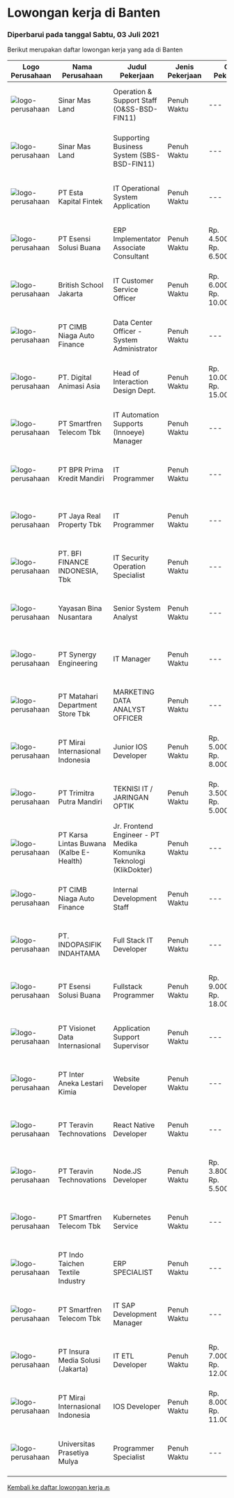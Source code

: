 
  # Lowongan kerja di Banten

  ### Diperbarui pada tanggal Sabtu, 03 Juli 2021

  Berikut merupakan daftar lowongan kerja yang ada di Banten

  |Logo Perusahaan | Nama Perusahaan | Judul Pekerjaan | Jenis Pekerjaan | Gaji Pekerjaan | Lokasi | Deskripsi | Tanggal diunggah | Pranala |
  | -------------- | --------------- | --------------- | --------- | --------- | -------------- | ------- | ----------- | ----------- |
  |![logo-perusahaan](https://image-service-cdn.seek.com.au/6b423aea38035d4ae45b2a19376301d23a74f501/ee4dce1061f3f616224767ad58cb2fc751b8d2dc)|Sinar Mas Land|Operation & Support Staff (O&SS-BSD-FIN11)|Penuh Waktu|---|Banten|Job Description: Responsible for the smooth running of computer systems and ensuring users get maximum benefits from them. Installing and configuring...|Jumat, 02 Juli 2021|https://www.jobstreet.co.id/id/job/operation-support-staff-o-ss-bsd-fin11-3570660?token=0~d4a81ec7-507d-46de-83c5-d8f576e6045a&sectionRank=1&jobId=jobstreet-id-job-3570660|
|![logo-perusahaan](https://image-service-cdn.seek.com.au/6b423aea38035d4ae45b2a19376301d23a74f501/ee4dce1061f3f616224767ad58cb2fc751b8d2dc)|Sinar Mas Land|Supporting Business System (SBS-BSD-FIN11)|Penuh Waktu|---|Banten|Job Description: Supporting Module Sales &amp; Billing (SB) / Finance &amp; Accounting (FA) Coretem with responsibility as follows: Gather business...|Jumat, 02 Juli 2021|https://www.jobstreet.co.id/id/job/supporting-business-system-sbs-bsd-fin11-3570655?token=0~d4a81ec7-507d-46de-83c5-d8f576e6045a&sectionRank=2&jobId=jobstreet-id-job-3570655|
|![logo-perusahaan](https://image-service-cdn.seek.com.au/a319985f497e2a01752d4c80492d5a1f99c389a1/ee4dce1061f3f616224767ad58cb2fc751b8d2dc)|PT Esta Kapital Fintek|IT Operational System Application|Penuh Waktu|---|Tangerang|Job Description/Responsibilities :  Responsible on Operational system daily task Support for operational application system activity Create IT...|Jumat, 02 Juli 2021|https://www.jobstreet.co.id/id/job/it-operational-system-application-3570274?token=0~d4a81ec7-507d-46de-83c5-d8f576e6045a&sectionRank=3&jobId=jobstreet-id-job-3570274|
|![logo-perusahaan](https://image-service-cdn.seek.com.au/19866fdb3ecde1a6d7b113fc0d24cc05b03f8447/ee4dce1061f3f616224767ad58cb2fc751b8d2dc)|PT Esensi Solusi Buana|ERP Implementator Associate Consultant|Penuh Waktu|Rp. 4.500.000-Rp. 6.500.000|Tangerang|Implementator Melakukan proses migrasi data POS Melakukan proses migrasi data ERP Melakukan setup dan implementasi POS dan teknologi nya di merchant...|Jumat, 02 Juli 2021|https://www.jobstreet.co.id/id/job/erp-implementator-associate-consultant-3563506?token=0~d4a81ec7-507d-46de-83c5-d8f576e6045a&sectionRank=4&jobId=jobstreet-id-job-3563506|
|![logo-perusahaan](https://image-service-cdn.seek.com.au/a25714ca08f47baff9919104aa87cc0adc50ceaf/ee4dce1061f3f616224767ad58cb2fc751b8d2dc)|British School Jakarta|IT Customer Service Officer|Penuh Waktu|Rp. 6.000.000-Rp. 10.000.000|Banten|Responsibilities: Receive, assign, resolve, and close service ticket requests from end-users within Service Charter timeframe. Understand hardware,...|Rabu, 30 Juni 2021|https://www.jobstreet.co.id/id/job/it-customer-service-officer-3569213?token=0~d4a81ec7-507d-46de-83c5-d8f576e6045a&sectionRank=5&jobId=jobstreet-id-job-3569213|
|![logo-perusahaan](https://image-service-cdn.seek.com.au/14f9f8ccc12d51121e96ea2224ff707c40d6ca88/ee4dce1061f3f616224767ad58cb2fc751b8d2dc)|PT CIMB Niaga Auto Finance|Data Center Officer - System Administrator|Penuh Waktu|---|Tangerang|JOBDESK : Menjalankan proses operasional yang terkait dengan Data Center (DC) dan Disaster Recovery Center (DRC) yang meliputi instalasi dan...|Kamis, 01 Juli 2021|https://www.jobstreet.co.id/id/job/data-center-officer-system-administrator-3570026?token=0~d4a81ec7-507d-46de-83c5-d8f576e6045a&sectionRank=6&jobId=jobstreet-id-job-3570026|
|![logo-perusahaan](https://image-service-cdn.seek.com.au/f361b780bbbab0e27ba721f469fa9b8e9f343f28/ee4dce1061f3f616224767ad58cb2fc751b8d2dc)|PT. Digital Animasi Asia|Head of Interaction Design Dept.|Penuh Waktu|Rp. 10.000.000-Rp. 15.000.000|Tangerang|Peran &amp; Tanggung Jawab: Menetapkan aturan, proses, dan standar kualitas terkait interaction design di digima ASIA Membuat perencanaan content...|Jumat, 02 Juli 2021|https://www.jobstreet.co.id/id/job/head-of-interaction-design-dept-3557423?token=0~d4a81ec7-507d-46de-83c5-d8f576e6045a&sectionRank=7&jobId=jobstreet-id-job-3557423|
|![logo-perusahaan](https://image-service-cdn.seek.com.au/c3269725c02398816cf1a7ef712f023c3ef90c81/ee4dce1061f3f616224767ad58cb2fc751b8d2dc)|PT Smartfren Telecom Tbk|IT Automation Supports (Innoeye) Manager|Penuh Waktu|---|Tangerang|Manage Innoeye applications (Foresight, Siteforge, Netvelocity, Tribe) Manage day to day operational, monitoring and trouble shooting Manage service...|Jumat, 02 Juli 2021|https://www.jobstreet.co.id/id/job/it-automation-supports-innoeye-manager-3570380?token=0~d4a81ec7-507d-46de-83c5-d8f576e6045a&sectionRank=8&jobId=jobstreet-id-job-3570380|
|![logo-perusahaan](https://image-service-cdn.seek.com.au/3bba34d0ccfa102879b62e9556b4a08d020f0956/ee4dce1061f3f616224767ad58cb2fc751b8d2dc)|PT BPR Prima Kredit Mandiri|IT Programmer|Penuh Waktu|---|Tangerang|Persyaratan : Usia maksimal 30 tahun Minimal D3 Ilmu Komputer (Teknik Informasi, Sistem Informasi atau bidang yang sejenis) Memiliki...|Jumat, 02 Juli 2021|https://www.jobstreet.co.id/id/job/it-programmer-3558979?token=0~d4a81ec7-507d-46de-83c5-d8f576e6045a&sectionRank=9&jobId=jobstreet-id-job-3558979|
|![logo-perusahaan](https://image-service-cdn.seek.com.au/9cb55c3ba0eb31b23bc8a0f054a2b2ebd7381eb1/ee4dce1061f3f616224767ad58cb2fc751b8d2dc)|PT Jaya Real Property Tbk|IT Programmer|Penuh Waktu|---|Banten|Responsibilities : Conduct analysis, design, planning, manufacture, and testing of application programs Perform maintenance of application programs...|Jumat, 02 Juli 2021|https://www.jobstreet.co.id/id/job/it-programmer-3570405?token=0~d4a81ec7-507d-46de-83c5-d8f576e6045a&sectionRank=10&jobId=jobstreet-id-job-3570405|
|![logo-perusahaan](https://image-service-cdn.seek.com.au/a6cf0c9900691813db703a94c273f5c310cd3774/ee4dce1061f3f616224767ad58cb2fc751b8d2dc)|PT. BFI FINANCE INDONESIA, Tbk|IT Security Operation Specialist|Penuh Waktu|---|Tangerang|Tugas dan Tanggung Jawab : Monitoring network security &amp; server, Melakukan penetration test &amp; system hardening, Design secure network...|Jumat, 02 Juli 2021|https://www.jobstreet.co.id/id/job/it-security-operation-specialist-3570498?token=0~d4a81ec7-507d-46de-83c5-d8f576e6045a&sectionRank=11&jobId=jobstreet-id-job-3570498|
|![logo-perusahaan](https://image-service-cdn.seek.com.au/bd71e93e77679001303afc8437c50f965ab9dc6a/ee4dce1061f3f616224767ad58cb2fc751b8d2dc)|Yayasan Bina Nusantara|Senior System Analyst|Penuh Waktu|---|Jakarta Barat|Job Description Ensure the effectiveness of the system development process Identify the user’s need and available business process Ensure the...|Jumat, 02 Juli 2021|https://www.jobstreet.co.id/id/job/senior-system-analyst-3564123?token=0~d4a81ec7-507d-46de-83c5-d8f576e6045a&sectionRank=12&jobId=jobstreet-id-job-3564123|
|![logo-perusahaan](https://image-service-cdn.seek.com.au/4b7d72b5a886227b06ccc748060904ce71bc4cb8/ee4dce1061f3f616224767ad58cb2fc751b8d2dc)|PT Synergy Engineering|IT Manager|Penuh Waktu|---|Tangerang|Responsibilities: Lead internal application development using Modern framework Language &amp; Database (Ruby on Rails, PHP, API concept, Structured...|Kamis, 01 Juli 2021|https://www.jobstreet.co.id/id/job/it-manager-3569485?token=0~d4a81ec7-507d-46de-83c5-d8f576e6045a&sectionRank=13&jobId=jobstreet-id-job-3569485|
|![logo-perusahaan](https://image-service-cdn.seek.com.au/62966460fa0b64bdd86b12be44ac76eff6d5c882/ee4dce1061f3f616224767ad58cb2fc751b8d2dc)|PT Matahari Department Store Tbk|MARKETING DATA ANALYST OFFICER|Penuh Waktu|---|Tangerang|Responsibilities: Providing Comprehensive Business Analysis about Marketing &amp; Loyalty divisions  Managing loyalty information and database for the...|Rabu, 30 Juni 2021|https://www.jobstreet.co.id/id/job/marketing-data-analyst-officer-3569210?token=0~d4a81ec7-507d-46de-83c5-d8f576e6045a&sectionRank=14&jobId=jobstreet-id-job-3569210|
|![logo-perusahaan](https://image-service-cdn.seek.com.au/b7ed688fd97ad4529708896014ad34fbe8ce515e/ee4dce1061f3f616224767ad58cb2fc751b8d2dc)|PT Mirai Internasional Indonesia|Junior IOS Developer|Penuh Waktu|Rp. 5.000.000-Rp. 8.000.000|Tangerang|Job Description: Develop IOS application Using IOS Programming language Implement functionalities According to functional specifications Implement...|Kamis, 01 Juli 2021|https://www.jobstreet.co.id/id/job/junior-ios-developer-3562424?token=0~d4a81ec7-507d-46de-83c5-d8f576e6045a&sectionRank=15&jobId=jobstreet-id-job-3562424|
|![logo-perusahaan](https://image-service-cdn.seek.com.au/30956fe519770cbef62174b30b9e6ebb5a407689/ee4dce1061f3f616224767ad58cb2fc751b8d2dc)|PT Trimitra Putra Mandiri|TEKNISI IT / JARINGAN OPTIK|Penuh Waktu|Rp. 3.500.000-Rp. 5.000.000|Tangerang|PT. Trimitra Putra Mandiri Sedang membuka lowongan kerja sebagai Teknisi IT / Jaringan OpticTugas &amp; Tanggung Jawab:- Pemasangan dan mentenance...|Rabu, 30 Juni 2021|https://www.jobstreet.co.id/id/job/teknisi-it-jaringan-optik-3568883?token=0~d4a81ec7-507d-46de-83c5-d8f576e6045a&sectionRank=16&jobId=jobstreet-id-job-3568883|
|![logo-perusahaan](https://image-service-cdn.seek.com.au/6daff1c2aaad99190b08764b6537db14cbd8ac0b/ee4dce1061f3f616224767ad58cb2fc751b8d2dc)|PT Karsa Lintas Buwana (Kalbe E-Health)|Jr. Frontend Engineer - PT Medika Komunika Teknologi (KlikDokter)|Penuh Waktu|---|Tangerang|Job Description : Do programming on front-end (Javascript: Reactjs/Vuejs) Writing tests for CSS visuals and JavaScripts functionality Build and...|Jumat, 02 Juli 2021|https://www.jobstreet.co.id/id/job/jr-frontend-engineer-pt-medika-komunika-teknologi-klikdokter-3559249?token=0~d4a81ec7-507d-46de-83c5-d8f576e6045a&sectionRank=17&jobId=jobstreet-id-job-3559249|
|![logo-perusahaan](https://image-service-cdn.seek.com.au/14f9f8ccc12d51121e96ea2224ff707c40d6ca88/ee4dce1061f3f616224767ad58cb2fc751b8d2dc)|PT CIMB Niaga Auto Finance|Internal Development Staff|Penuh Waktu|---|Tangerang|JOBDESK : Menjalankan development aplikasi satelite yang menjadi tanggungjawabnya.  Melakukan proses pemeliharaan aplikasi satelite yang menjadi...|Selasa, 29 Juni 2021|https://www.jobstreet.co.id/id/job/internal-development-staff-3568165?token=0~d4a81ec7-507d-46de-83c5-d8f576e6045a&sectionRank=18&jobId=jobstreet-id-job-3568165|
|![logo-perusahaan](https://image-service-cdn.seek.com.au/a12533414cbb417ee2a5e8347d7bf25714b11153/ee4dce1061f3f616224767ad58cb2fc751b8d2dc)|PT. INDOPASIFIK INDAHTAMA|Full Stack IT Developer|Penuh Waktu|---|Tangerang|Responsibilities: Developing API, Web and Mobile Applications for both internal and client needs Working closely with non Technical Team to produce...|Jumat, 02 Juli 2021|https://www.jobstreet.co.id/id/job/full-stack-it-developer-3564194?token=0~d4a81ec7-507d-46de-83c5-d8f576e6045a&sectionRank=19&jobId=jobstreet-id-job-3564194|
|![logo-perusahaan](https://image-service-cdn.seek.com.au/19866fdb3ecde1a6d7b113fc0d24cc05b03f8447/ee4dce1061f3f616224767ad58cb2fc751b8d2dc)|PT Esensi Solusi Buana|Fullstack Programmer|Penuh Waktu|Rp. 9.000.000-Rp. 18.000.000|Tangerang|Job Requirements: We prefer passion instead of educational background, so feel free if you are passionate on programming world A hard worker with...|Jumat, 02 Juli 2021|https://www.jobstreet.co.id/id/job/fullstack-programmer-3563508?token=0~d4a81ec7-507d-46de-83c5-d8f576e6045a&sectionRank=20&jobId=jobstreet-id-job-3563508|
|![logo-perusahaan](https://image-service-cdn.seek.com.au/7f00c3c4cf081180aeede06da509ec826da9430b/ee4dce1061f3f616224767ad58cb2fc751b8d2dc)|PT Visionet Data Internasional|Application Support Supervisor|Penuh Waktu|---|Banten|Job Description: Manage team, including: Oversee day-to-day operation, Delegate tasks, Monitor and motivate team performance, &amp; Resolve any issues...|Rabu, 30 Juni 2021|https://www.jobstreet.co.id/id/job/application-support-supervisor-3557056?token=0~d4a81ec7-507d-46de-83c5-d8f576e6045a&sectionRank=21&jobId=jobstreet-id-job-3557056|
|![logo-perusahaan](https://image-service-cdn.seek.com.au/1dbb3ef1bfe3ae205e8246e38e1c40dac2e11b8b/ee4dce1061f3f616224767ad58cb2fc751b8d2dc)|PT Inter Aneka Lestari Kimia|Website Developer|Penuh Waktu|---|Tangerang|Job Duties and responsibilityThe Web Developer uses expertise and experience to produce development work on a wide variety of web...|Jumat, 02 Juli 2021|https://www.jobstreet.co.id/id/job/website-developer-3570314?token=0~d4a81ec7-507d-46de-83c5-d8f576e6045a&sectionRank=22&jobId=jobstreet-id-job-3570314|
|![logo-perusahaan](https://image-service-cdn.seek.com.au/00c5fccd7e7da99c6c551506f244b709f37b24cb/ee4dce1061f3f616224767ad58cb2fc751b8d2dc)|PT Teravin Technovations|React Native Developer|Penuh Waktu|---|Jakarta Pusat|Job Description :  We are looking for a great JavaScript developer who is proficient with React.js. Your primary focus will be on developing user...|Kamis, 01 Juli 2021|https://www.jobstreet.co.id/id/job/react-native-developer-3563261?token=0~d4a81ec7-507d-46de-83c5-d8f576e6045a&sectionRank=23&jobId=jobstreet-id-job-3563261|
|![logo-perusahaan](https://image-service-cdn.seek.com.au/00c5fccd7e7da99c6c551506f244b709f37b24cb/ee4dce1061f3f616224767ad58cb2fc751b8d2dc)|PT Teravin Technovations|Node.JS Developer|Penuh Waktu|Rp. 3.800.000-Rp. 5.500.000|Jakarta Pusat|Requirements: Minimum 1 year experience in using Node.Js Good in English Creative Person, problem solving, good attitude, eager to learn Able to...|Kamis, 01 Juli 2021|https://www.jobstreet.co.id/id/job/node-js-developer-3563259?token=0~d4a81ec7-507d-46de-83c5-d8f576e6045a&sectionRank=24&jobId=jobstreet-id-job-3563259|
|![logo-perusahaan](https://image-service-cdn.seek.com.au/c3269725c02398816cf1a7ef712f023c3ef90c81/ee4dce1061f3f616224767ad58cb2fc751b8d2dc)|PT Smartfren Telecom Tbk|Kubernetes Service|Penuh Waktu|---|Tangerang|Job Description: Experience with deploying, configuring, and managing applications on Kubernetes, Docker Must have experience with containers and / or...|Rabu, 30 Juni 2021|https://www.jobstreet.co.id/id/job/kubernetes-service-3562190?token=0~d4a81ec7-507d-46de-83c5-d8f576e6045a&sectionRank=25&jobId=jobstreet-id-job-3562190|
|![logo-perusahaan](https://image-service-cdn.seek.com.au/d27468ae5533bc19b08e389f88f1a7f2e90a1596/ee4dce1061f3f616224767ad58cb2fc751b8d2dc)|PT Indo Taichen Textile Industry|ERP SPECIALIST|Penuh Waktu|---|Tangerang|Bachelor's Degree in System/Science/Information Technology At least 2 Year(s) of working experience in the related field is required for this...|Rabu, 30 Juni 2021|https://www.jobstreet.co.id/id/job/erp-specialist-3568530?token=0~d4a81ec7-507d-46de-83c5-d8f576e6045a&sectionRank=26&jobId=jobstreet-id-job-3568530|
|![logo-perusahaan](https://image-service-cdn.seek.com.au/c3269725c02398816cf1a7ef712f023c3ef90c81/ee4dce1061f3f616224767ad58cb2fc751b8d2dc)|PT Smartfren Telecom Tbk|IT SAP Development Manager|Penuh Waktu|---|Tangerang|Assess and validate business requirements from business users Perform and implement configuration/developments on SAP System to meet business...|Jumat, 02 Juli 2021|https://www.jobstreet.co.id/id/job/it-sap-development-manager-3563794?token=0~d4a81ec7-507d-46de-83c5-d8f576e6045a&sectionRank=27&jobId=jobstreet-id-job-3563794|
|![logo-perusahaan](https://image-service-cdn.seek.com.au/55c7b893525b57cb584cbb4a5b49139658ab0222/ee4dce1061f3f616224767ad58cb2fc751b8d2dc)|PT Insura Media Solusi (Jakarta)|IT ETL Developer|Penuh Waktu|Rp. 7.000.000-Rp. 12.000.000|Jakarta Raya|Membangun &amp; Mengembangkan data serta melakukan pemeliharaan data yg digunakan sebagai sumber data. Memonitoring &amp; Memastikan system...|Jumat, 02 Juli 2021|https://www.jobstreet.co.id/id/job/it-etl-developer-3563633?token=0~d4a81ec7-507d-46de-83c5-d8f576e6045a&sectionRank=28&jobId=jobstreet-id-job-3563633|
|![logo-perusahaan](https://image-service-cdn.seek.com.au/b7ed688fd97ad4529708896014ad34fbe8ce515e/ee4dce1061f3f616224767ad58cb2fc751b8d2dc)|PT Mirai Internasional Indonesia|IOS Developer|Penuh Waktu|Rp. 8.000.000-Rp. 11.000.000|Tangerang|Job Description: Develop IOS application Using IOS Programming language Implement functionalities According to functional specifications Implement...|Kamis, 01 Juli 2021|https://www.jobstreet.co.id/id/job/ios-developer-3562428?token=0~d4a81ec7-507d-46de-83c5-d8f576e6045a&sectionRank=29&jobId=jobstreet-id-job-3562428|
|![logo-perusahaan](https://image-service-cdn.seek.com.au/7cb5ea9ef93544cc6fe6e0548c365911eacc8818/ee4dce1061f3f616224767ad58cb2fc751b8d2dc)|Universitas Prasetiya Mulya|Programmer Specialist|Penuh Waktu|---|Tangerang|Pembuatan dan pengembangan program aplikasi1.1 Analisa dan Desain:  Melakukan analisa kebutuhan user.  Membantu dalam tahap analisa dan desain program...|Rabu, 30 Juni 2021|https://www.jobstreet.co.id/id/job/programmer-specialist-3556347?token=0~d4a81ec7-507d-46de-83c5-d8f576e6045a&sectionRank=30&jobId=jobstreet-id-job-3556347|


  [Kembali ke daftar lowongan kerja 🔙](../README.md#daftar-lowongan-kerja)
  